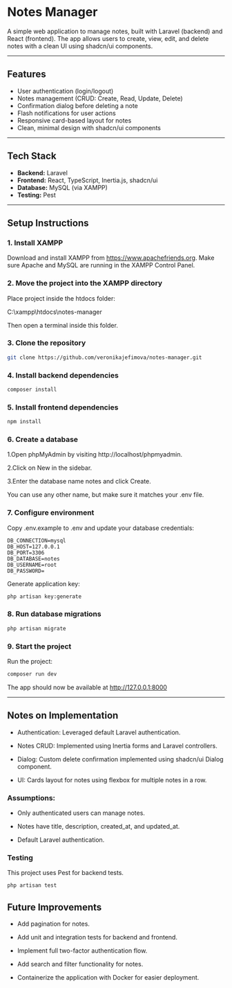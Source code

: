 # Notes Manager

A simple web application to manage notes, built with Laravel (backend) and React (frontend). The app allows users to create, view, edit, and delete notes with a clean UI using shadcn/ui components.

---

## Features

- User authentication (login/logout)
- Notes management (CRUD: Create, Read, Update, Delete)
- Confirmation dialog before deleting a note
- Flash notifications for user actions
- Responsive card-based layout for notes
- Clean, minimal design with shadcn/ui components

---

## Tech Stack

- **Backend:** Laravel
- **Frontend:** React, TypeScript, Inertia.js, shadcn/ui
- **Database:** MySQL (via XAMPP)
- **Testing:** Pest

---

## Setup Instructions

### 1. Install XAMPP

Download and install XAMPP from https://www.apachefriends.org.
Make sure Apache and MySQL are running in the XAMPP Control Panel.

### 2. Move the project into the XAMPP directory

Place project inside the htdocs folder:

C:\xampp\htdocs\notes-manager


Then open a terminal inside this folder.

### 3. Clone the repository

```bash
git clone https://github.com/veronikajefimova/notes-manager.git
```

### 4. Install backend dependencies

```bash
composer install
```

### 5. Install frontend dependencies

```bash
npm install
```

### 6. Create a database

1.Open phpMyAdmin by visiting http://localhost/phpmyadmin.

2.Click on New in the sidebar.

3.Enter the database name notes and click Create.

You can use any other name, but make sure it matches your .env file.

### 7. Configure environment

Copy .env.example to .env and update your database credentials:

```env
DB_CONNECTION=mysql
DB_HOST=127.0.0.1
DB_PORT=3306
DB_DATABASE=notes
DB_USERNAME=root
DB_PASSWORD=
```

Generate application key:

```bash
php artisan key:generate
```

### 8. Run database migrations

```bash
php artisan migrate
```

### 9. Start the project

Run the project:

```bash
composer run dev
```

The app should now be available at http://127.0.0.1:8000

---

## Notes on Implementation

- Authentication: Leveraged default Laravel authentication.

- Notes CRUD: Implemented using Inertia forms and Laravel controllers.

- Dialog: Custom delete confirmation implemented using shadcn/ui Dialog component.

- UI: Cards layout for notes using flexbox for multiple notes in a row.

### Assumptions:

- Only authenticated users can manage notes.

- Notes have title, description, created_at, and updated_at.

- Default Laravel authentication.

### Testing

This project uses Pest for backend tests.

```bash
php artisan test
```

## Future Improvements

- Add pagination for notes.

- Add unit and integration tests for backend and frontend.

- Implement full two-factor authentication flow.

- Add search and filter functionality for notes.

- Containerize the application with Docker for easier deployment.